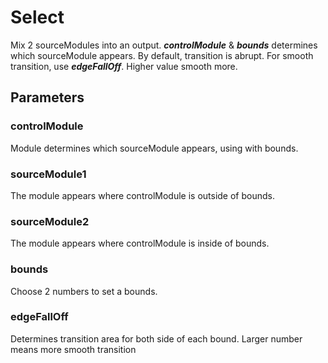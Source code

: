 # Select

Mix 2 sourceModules into an output. _**controlModule**_ & _**bounds**_ determines which sourceModule appears. By default, transition is abrupt. For smooth transition, use _**edgeFallOff**_. Higher value smooth more.

## Parameters

### controlModule

Module determines which sourceModule appears, using with bounds.

### sourceModule1

The module appears where controlModule is outside of bounds.

### sourceModule2

The module appears where controlModule is inside of bounds.

### bounds

Choose 2 numbers to set a bounds.

### edgeFallOff

Determines transition area for both side of each bound. Larger number means more smooth transition

